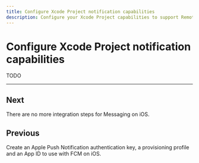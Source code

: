 ```yaml
---
title: Configure Xcode Project notification capabilities
description: Configure your Xcode Project capabilities to support Remote Notifications for FCM.
---
```


# Configure Xcode Project notification capabilities

TODO

---

## Next

There are no more integration steps for Messaging on iOS. 

## Previous

<Grid>
	<Block
		title="Configure Apple Push Notification service for FCM"
		to="/messaging/ios-configure-apns"
		icon="tool"
		color="#2196F3"
	>
		Create an Apple Push Notification authentication key, a provisioning profile and an App ID to use with FCM on iOS.
  	</Block>
</Grid>

